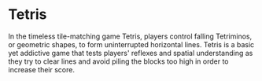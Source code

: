 # Tetris
In the timeless tile-matching game Tetris, players control falling Tetriminos, or geometric shapes, to form uninterrupted horizontal lines. Tetris is a basic yet addictive game that tests players' reflexes and spatial understanding as they try to clear lines and avoid piling the blocks too high in order to increase their score.
